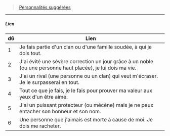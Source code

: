 ﻿---
!PersonalityLinkItem
Id: background_itinerant_hd.md#lien
ParentLink: background_itinerant_hd.md#personnalités-suggérées
Name: Lien
ParentName: Personnalités suggérées
NameLevel: 5
Attributes: {}
---
> [Personnalités suggérées](hd_background_itinerant_personnalites_suggerees.md)

---

##### Lien

|d6|Lien|
|---|---|
|1|Je fais partie d'un clan ou d'une famille soudée, à qui je dois tout.|
|2|J'ai évité une sévère correction un jour grâce à un noble (ou une personne haut placée), je lui dois ma vie.|
|3|J'ai un rival (une personne ou un clan) qui veut m'écraser. Je le surpasserai en tout.|
|4|Tout ce que je fais, je le fais pour prouver ma valeur aux yeux d'un être aimé.|
|5|J'ai un puissant protecteur (ou mécène) mais je ne peux entacher son honneur et son nom.|
|6|Une personne que j'aimais est morte à cause de moi. Je dois me racheter.|

